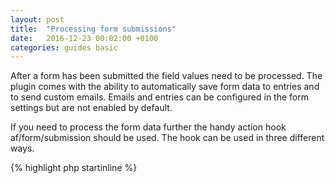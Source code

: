 ```yaml
---
layout: post
title:  "Processing form submissions"
date:   2016-12-23 00:02:00 +0100
categories: guides basic
---
```


After a form has been submitted the field values need to be processed. The plugin comes with the ability to automatically save form data to entries and to send custom emails. Emails and entries can be configured in the form settings but are not enabled by default.

If you need to process the form data further the handy action hook af/form/submission should be used. The hook can be used in three different ways.

{% highlight php startinline %}
<?php

add_action( 'af/form/submission', 'your_callback_function' );
add_action( 'af/form/submission/id=FORM_ID', 'your_callback_function' );
add_action( 'af/form/submission/key=FORM_KEY', 'your_callback_function' );

{% endhighlight %}

The first hook is invoked for all form submissions while the two last ones allow you to specify a form using either the form post ID or form key. It's recommended to use the form key.

The action passes three different parameters:

- `$form` – The form object
- `$fields` – Array of the submitted fields and their processed values
- `$args` – Array of arguments used to display the form

To simplify the retrieval of field values a helper function `af_get_field` is provided which takes the field name/key to find. The function returns a processed value in the same format as ACF's `get_field` would.

The following is an example of processing a form submission and extracting the value entered into the field with name "email".

{% highlight php startinline %}
<?php

function handle_form_submission( $form, $fields, $args ) {
    
    $email = af_get_field( 'email' );
    
}
add_action( 'af/form/submission', 'handle_form_submission' );

{% endhighlight %}

***Note:** Previously `af_get_field` required you to pass the `$field` array as a second parameter. As of AF 1.1 this is no longer required or recommended.*